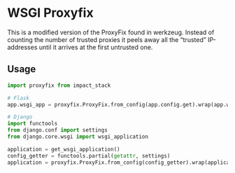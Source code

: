 # WSGI Proxyfix

This is a modified version of the ProxyFix found in werkzeug. Instead of counting the number of trusted proxies it peels away all the “trusted” IP-addresses until it arrives at the first untrusted one.


## Usage

```python
import proxyfix from impact_stack

# Flask
app.wsgi_app = proxyfix.ProxyFix.from_config(app.config.get).wrap(app.wsgi_app)

# Django
import functools
from django.conf import settings
from django.core.wsgi import wsgi_application

application = get_wsgi_application()
config_getter = functools.partial(getattr, settings)
application = proxyfix.ProxyFix.from_config(config_getter).wrap(application)
```
